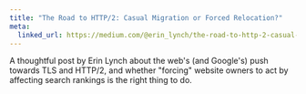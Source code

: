 ```yaml
---
title: "The Road to HTTP/2: Casual Migration or Forced Relocation?"
meta:
  linked_url: https://medium.com/@erin_lynch/the-road-to-http-2-casual-migration-or-forced-relocation-1ce033564a06
---
```

A thoughtful post by Erin Lynch about the web's (and Google's) push towards TLS and HTTP/2, and whether "forcing" website owners to act by affecting search rankings is the right thing to do.
